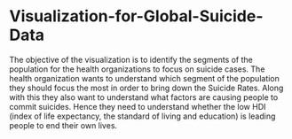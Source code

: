 # Visualization-for-Global-Suicide-Data
The objective of the visualization is to identify the segments of the population for the health organizations to focus on suicide cases.
The health organization wants to understand which segment of the population they should focus the most in order to bring down the Suicide Rates.
Along with this they also want to understand what factors are causing people to commit suicides. 
Hence they need to understand whether the low HDI (index of life expectancy, the standard of living and education) is leading people to end their own lives.

